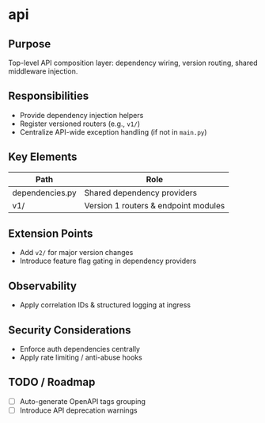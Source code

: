 # api

## Purpose

Top-level API composition layer: dependency wiring, version routing, shared middleware injection.

## Responsibilities

- Provide dependency injection helpers
- Register versioned routers (e.g., `v1/`)
- Centralize API-wide exception handling (if not in `main.py`)

## Key Elements

| Path | Role |
|------|------|
| dependencies.py | Shared dependency providers |
| v1/ | Version 1 routers & endpoint modules |

## Extension Points

- Add `v2/` for major version changes
- Introduce feature flag gating in dependency providers

## Observability

- Apply correlation IDs & structured logging at ingress

## Security Considerations

- Enforce auth dependencies centrally
- Apply rate limiting / anti-abuse hooks

## TODO / Roadmap

- [ ] Auto-generate OpenAPI tags grouping
- [ ] Introduce API deprecation warnings

